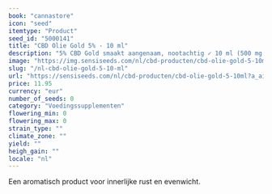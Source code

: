 ```yaml
---
book: "cannastore"
icon: "seed"
itemtype: "Product"
seed_id: "5000141"
title: "CBD Olie Gold 5% - 10 ml"
description: "5% CBD Gold smaakt aangenaam, nootachtig ✓ 10 ml (500 mg CBD) ✓ 2 keer per dag voor beste resultaten ✓ geschikt voor veganisten ✓ biologische hennepolie."
image: "https://img.sensiseeds.com/nl/cbd-producten/cbd-olie-gold-5-10ml-image.png"
slug: "/nl-cbd-olie-gold-5-10-ml"
url: "https://sensiseeds.com/nl/cbd-producten/cbd-olie-gold-5-10ml?a_aid=cannastore"
price: 11.95
currency: "eur"
number_of_seeds: 0
category: "Voedingssupplementen"
flowering_min: 0
flowering_max: 0
strain_type: ""
climate_zone: ""
yield: ""
heigh_gain: ""
locale: "nl"
---
```

Een aromatisch product voor innerlijke rust en evenwicht.
